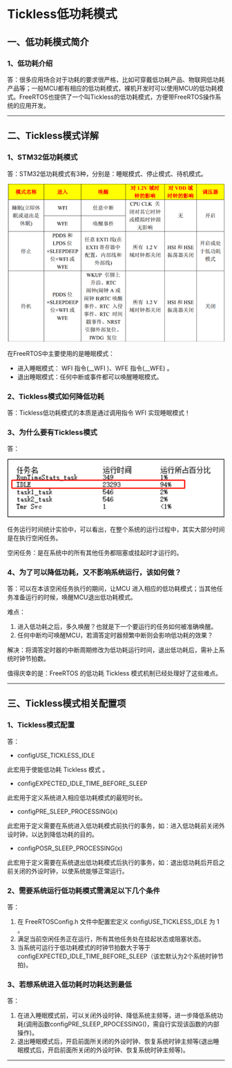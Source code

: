 # Tickless低功耗模式

## 一、低功耗模式简介

### 1、低功耗介绍

答：很多应用场合对于功耗的要求很严格，比如可穿戴低功耗产品、物联网低功耗产品等；一般MCU都有相应的低功耗模式，裸机开发时可以使用MCU的低功耗模式。FreeRTOS也提供了一个叫Tickless的低功耗模式，方便带FreeRTOS操作系统的应用开发。

------



## 二、Tickless模式详解

### 1、STM32低功耗模式

答：STM32低功耗模式有3种，分别是：睡眠模式、停止模式、待机模式。

![](笔记图片/STM32低功耗模式.png)

在FreeRTOS中主要使用的是睡眠模式：

- 进入睡眠模式：  WFI 指令(\__WFI )、WFE 指令(__WFE) 。
- 退出睡眠模式：任何中断或事件都可以唤醒睡眠模式。



### 2、Tickless模式如何降低功耗

答：Tickless低功耗模式的本质是通过调用指令 WFI 实现睡眠模式！



### 3、为什么要有Tickless模式

答：

![](笔记图片/Tickless模式的设计思想.png)

任务运行时间统计实验中，可以看出，在整个系统的运行过程中，其实大部分时间是在执行空闲任务。

空闲任务：是在系统中的所有其他任务都阻塞或挂起时才运行的。



### 4、为了可以降低功耗，又不影响系统运行，该如何做？

答：可以在本该空闲任务执行的期间，让MCU 进入相应的低功耗模式；当其他任务准备运行的时候，唤醒MCU退出低功耗模式。

难点：

1. 进入低功耗之后，多久唤醒？也就是下一个要运行的任务如何被准确唤醒。
2. 任何中断均可唤醒MCU，若滴答定时器频繁中断则会影响低功耗的效果？

解决：将滴答定时器的中断周期修改为低功耗运行时间，退出低功耗后，需补上系统时钟节拍数。

值得庆幸的是：FreeRTOS 的低功耗 Tickless 模式机制已经处理好了这些难点。

------



## 三、Tickless模式相关配置项

### 1、Tickless模式配置

答：

- configUSE_TICKLESS_IDLE        

此宏用于使能低功耗 Tickless 模式 。

- configEXPECTED_IDLE_TIME_BEFORE_SLEEP     

 此宏用于定义系统进入相应低功耗模式的最短时长。

- configPRE_SLEEP_PROCESSING(x)

此宏用于定义需要在系统进入低功耗模式前执行的事务，如：进入低功耗前关闭外设时钟，以达到降低功耗的目的。

- configPOSR_SLEEP_PROCESSING(x)

此宏用于定义需要在系统退出低功耗模式后执行的事务，如：退出低功耗后开启之前关闭的外设时钟，以使系统能够正常运行。



### 2、需要系统运行低功耗模式需满足以下几个条件

答：

1. 在 FreeRTOSConfig.h 文件中配置宏定义 configUSE_TICKLESS_IDLE 为 1 。
2. 满足当前空闲任务正在运行，所有其他任务处在挂起状态或阻塞状态。
3. 当系统可运行于低功耗模式的时钟节拍数大于等于configEXPECTED_IDLE_TIME_BEFORE_SLEEP（该宏默认为2个系统时钟节拍)。



### 3、若想系统进入低功耗时功耗达到最低 

答：

1. 在进入睡眠模式前，可以关闭外设时钟、降低系统主频等，进一步降低系统功耗(调用函数configPRE_SLEEP_RPOCESSING()，需自行实现该函数的内部操作)。
2. 退出睡眠模式后，开启前面所关闭的外设时钟、恢复系统时钟主频等(退出睡眠模式后，开启前面所关闭的外设时钟、恢复系统时钟主频等)。

------

